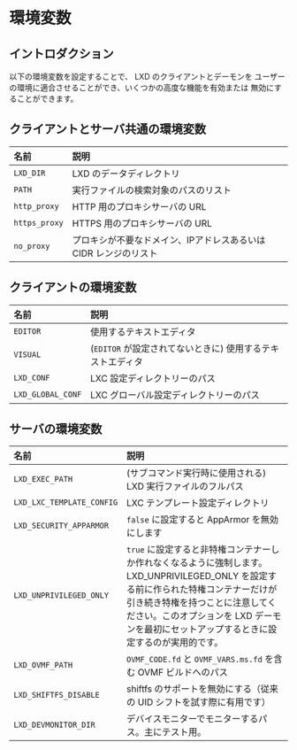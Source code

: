 # 環境変数
<!-- Environment variables -->
## イントロダクション <!-- Introduction -->
以下の環境変数を設定することで、 LXD のクライアントとデーモンを
ユーザーの環境に適合させることができ、いくつかの高度な機能を有効または
無効にすることができます。
<!--
The LXD client and daemon respect some environment variables to adapt to
the user's environment and to turn some advanced features on and off.
-->

## クライアントとサーバ共通の環境変数 <!-- Common -->
名前 <!-- Name -->                           | 説明 <!-- Description -->
:---                            | :----
`LXD_DIR`                       | LXD のデータディレクトリ <!-- The LXD data directory -->
`PATH`                          | 実行ファイルの検索対象のパスのリスト <!-- List of paths to look into when resolving binaries -->
`http_proxy`                    | HTTP 用のプロキシサーバの URL <!-- Proxy server URL for HTTP -->
`https_proxy`                   | HTTPS 用のプロキシサーバの URL <!-- Proxy server URL for HTTPS -->
`no_proxy`                      | プロキシが不要なドメイン、IPアドレスあるいは CIDR レンジのリスト <!-- List of domains, IP addresses or CIDR ranges that don't require the use of a proxy -->

## クライアントの環境変数 <!-- Client environment variable -->
名前 <!-- Name -->                           | 説明 <!-- Description -->
:---                            | :----
`EDITOR`                        | 使用するテキストエディタ <!-- What text editor to use -->
`VISUAL`                        | (`EDITOR` が設定されてないときに) 使用するテキストエディタ <!-- What text editor to use (if `EDITOR` isn't set) -->
`LXD_CONF`                      | LXC 設定ディレクトリーのパス <!-- Path to the LXC configuration directory -->
`LXD_GLOBAL_CONF`               | LXC グローバル設定ディレクトリーのパス <!-- Path to the global LXC configuration directory -->

## サーバの環境変数 <!-- Server environment variable -->
名前 <!-- Name -->                           | 説明 <!-- Description -->
:---                            | :----
`LXD_EXEC_PATH`                 | (サブコマンド実行時に使用される) LXD 実行ファイルのフルパス <!-- Full path to the LXD binary (used when forking subcommands) -->
`LXD_LXC_TEMPLATE_CONFIG`       | LXC テンプレート設定ディレクトリ <!-- Path to the LXC template configuration directory -->
`LXD_SECURITY_APPARMOR`         | `false` に設定すると AppArmor を無効にします <!-- If set to `false`, forces AppArmor off -->
`LXD_UNPRIVILEGED_ONLY`         | `true` に設定すると非特権コンテナーしか作れなくなるように強制します。 LXD_UNPRIVILEGED_ONLY を設定する前に作られた特権コンテナーだけが引き続き特権を持つことに注意してください。このオプションを LXD デーモンを最初にセットアップするときに設定するのが実用的です。 <!-- If set to `true`, enforces that only unprivileged containers can be created. Note that any privileged containers that have been created before setting LXD_UNPRIVILEGED_ONLY will continue to be privileged. To use this option effectively it should be set when the LXD daemon is first setup. -->
`LXD_OVMF_PATH`                 | `OVMF_CODE.fd` と `OVMF_VARS.ms.fd` を含む OVMF ビルドへのパス <!-- Path to an OVMF build including `OVMF_CODE.fd` and `OVMF_VARS.ms.fd` -->
`LXD_SHIFTFS_DISABLE`           | shiftfs のサポートを無効にする（従来の UID シフトを試す際に有用です） <!-- Disable shiftfs support (useful when testing traditional UID shifting) -->
`LXD_DEVMONITOR_DIR`            | デバイスモニターでモニターするパス。主にテスト用。 <!-- Path to be monitored by the device monitor. This is primarily for testing. -->
